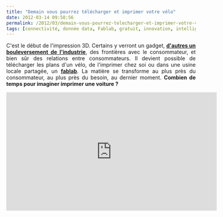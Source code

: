 ```yaml
---
title: "Demain vous pourrez télécharger et imprimer votre vélo"
date: 2012-03-14 09:58:56
permalink: /2012/03/demain-vous-pourrez-telecharger-et-imprimer-votre-velo.html
tags: [connectivité, donnée data, Fablab, gratuit, innovation, intelligence collective, internet, internet des objets, open innovation, open source, partage de données, simplicité, transition générationnelle]
---
```


<p style="text-align: justify;">C'est le début de l'impression 3D. Certains y verront un gadget, <a href="http://www.internetactu.net/2012/03/14/lift12-limpression-3d-va-bouleverser-lindustrie/?utm_source=feedburner&utm_medium=feed&utm_campaign=Feed:+internetactu/bcmJ+%28InternetActu.net%29&utm_content=Google+Reader&utm_source=twitterfeed&utm_medium=twitter" target="_blank"><strong>d'autres un bouleversement de l'industrie</strong></a>, des frontières avec le consommateur, et bien sûr des relations entre consommateurs. Il devient possible de télécharger les plans d'un vélo, de l'imprimer chez soi ou dans une usine locale partagée, un <a href="http://owni.fr/2011/09/23/leroy-merlin-se-paye-les-labos-citoyens/" target="_blank"><strong>fablab</strong></a>. La matière se transforme au plus près du consommateur, au plus près du besoin, au dernier moment. <strong>Combien de temps pour imaginer imprimer une voiture ?</strong></p> <p><iframe frameborder="0" height="315" src="http://www.youtube.com/embed/hmxjLpu2BvY" width="560"></iframe></p>
